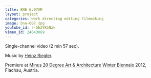 ```yaml
---
title: BNE 6:07AM
layout: project
categories: work directing editing filmmaking
image: bne-607.jpg
youtube_id: r-5EZYRbNzk
vimeo_id: 24643069
---
```


Single-channel video (2 min 57 sec).

Music by [Heinz Riegler][hr].

Premiere at [Minus 20 Degree Art & Architecture Winter Biennale][m20d] 2012, Flachau, Austria.

[hr]: http://heinzriegler.com
[m20d]: http://m20d.eu/snow-cinema-2012/
